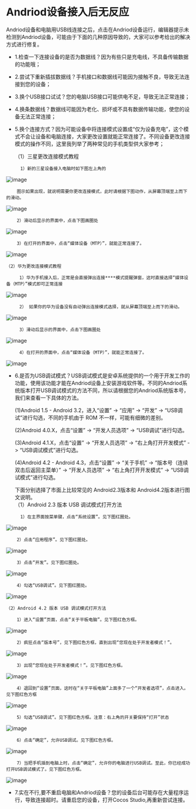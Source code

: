 # Andriod设备接入后无反应
Andriod设备和电脑用USB线连接之后，点击在Andriod设备运行，编辑器提示未检测到Andriod设备，可能由于下面的几种原因导致的，大家可以参考给出的解决方式进行修复。 

- 1.检查一下连接设备的是否为数据线？因为有些只是充电线，不具备传输数据的功能哦；
- 2.尝试下重新插拔数据线？手机接口和数据线可能因为接触不良，导致无法连接到您的设备；
- 3.换个USB接口试试？您的电脑USB接口可能供电不足，导致无法正常连接；
- 4.换条数据线？数据线可能因为老化、损坏或不具有数据传输功能，使您的设备无法正常连接；
- 5.换个连接方式？因为可能设备中将连接模式设置成“仅为设备充电”，这个模式不会让设备和电脑连接，大家更改设置就能正常连接了。不同设备更改连接模式的操作不同，这里我列举了两种常见的手机类型供大家参考；

 
    （1）三星更改连接模式教程

        1）新的三星设备接入电脑时如下图左上角的
![image](res/image001.png) 
		
		图示如果出现，就说明需要你更改连接模式，此时请根据下图动作，从屏幕顶端至上而下的滑动。
![image](res/image002.png)
 
        2）滑动后显示的界面中，点击下图画圈处
![image](res/image003.png)
 
        3）在打开的界面中，点击“媒体设备（MTP）”，就能正常连接了。
![image](res/image004.png)

    （2）华为更改连接模式教程

         1）华为手机接入后，正常是会直接弹出连接****模式提醒弹窗，这时直接选择“媒体设备（MTP）”模式即可正常连接
![image](res/image005.png)
 
         2） 如果你的华为设备没有自动弹出连接模式选择，就从屏幕顶端至上而下的滑动。
![image](res/image006.png)
 
         3）滑动后显示的界面中，点击下图画圈处
![image](res/image007.png)
 
         4）在打开的界面中，点击“媒体设备（MTP）”，就能正常连接了。
![image](res/image008.png)

- 6.是否为USB调试模式？USB调试模式是安卓系统提供的一个用于开发工作的功能，使用该功能才能在Andriod设备上安装游戏软件等。不同的Andriod系统版本打开USB调试模式的方法不同，所以请根据您的Andriod系统版本号，我们来查看一下具体的方法。
    
    (1)Android 1.5 - Android 3.2，进入“设置” -> “应用” -> “开发” -> “USB调试”进行勾选，不同的手机由于
    ROM 不一样，可能有细微的差别。

    (2)Android 4.0.X，点击“设置” -> “开发人员选项” -> “USB调试”进行勾选。

    (3)Android 4.1.X，点击“设置” -> “开发人员选项” -> “右上角打开开发模式” -> “USB调试模式”进行勾选。

    (4)Android 4.2 - Android 4.3，点击“设置” -> “关于手机” -> “版本号（连续双击后返回主菜单）” -> “开发人员选项” -> “右上角打开开发模式” -> “USB调试模式”进行勾选。

    下面分别选择了市面上比较常见的 Android2.3版本和 Android4.2版本进行图文说明。  
    （1）Android 2.3 版本 USB 调试模式打开方法

        1）在主界面按菜单键，点击“系统设置”。见下图红圈处。
![image](res/image009.png)

        2）点击“应用程序”。见下图红圈处。
![image](res/image010.png)

        3）点击“开发”。见下图红圈处。
![image](res/image011.png)

        4）勾选“USB调试”。见下图红圈处。
![image](res/image012.png)

    （2）Android 4.2 版本 USB 调试模式打开方法

        1）进入“设置”页面，点击“关于平板电脑”。见下图红色方框。
![image](res/image013.png)

        2）疯狂点击“版本号”，见下图红色方框，直到出现“您现在处于开发者模式！”。
![image](res/image014.png)

        3）出现“您现在处于开发者模式！”。见下图红色方框。
![image](res/image015.png)

        4）退回到“设置”页面，这时在“关于平板电脑”上面多了一个“开发者选项”，点击进入。见下图红色方框
![image](res/image016.png)

        5）勾选“USB调试”。见下图红色方框。注意：右上角的开关要保持“打开”状态
![image](res/image017.png)

        6）点击“确定”，允许USB调试。见下图红色方框。
![image](res/image018.png)

        7）当把手机插到电脑上时，点击“确定”，允许你的电脑进行USB调试。至此，你已经成功打开USB调试模式了。见下图红色方框。
![image](res/image019.png)

- 7.实在不行,要不重启电脑和Andriod设备？您的设备后台可能存在大量程序运行，导致连接超时。请重启您的设备，打开Cocos Studio,再重新尝试连接。